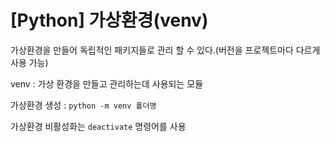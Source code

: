 # [Python] 가상환경(venv)

가상환경을 만들어 독립적인 패키지들로 관리 할 수 있다.(버전을 프로젝트마다 다르게 사용 가능)

venv : 가상 환경을 만들고 관리하는데 사용되는 모듈

가상환경 생성 : `python -m venv 폴더명`

가상환경 비활성화는 `deactivate` 명령어를 사용

